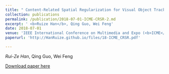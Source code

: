 ```yaml
---
title: " Content-Related Spatial Regularization for Visual Object Tracking "
collection: publications
permalink: /publication/2018-07-01-ICME-CRSR-2.md
excerpt: ' <b>Ruize Han</b>, Qing Guo, Wei Feng'
date: 2018-07-01
venue: 'IEEE International Conference on Multimedia and Expo (<b>ICME</b>), oral, best paper'
paperurl: 'http://HanRuize.github.io/files/18-ICME_CRSR.pdf'

---
```

<i>Rui-Ze Han</i>, Qing Guo, Wei Feng

[Download paper here](http://HanRuize.github.io/files/18-ICME_CRSR.pdf)
